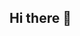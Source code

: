 ## Hi there 👋

<!--
**CodeByKalvin/codebykalvin** is a ✨ _special_ ✨ repository because its `README.md` (this file) appears on your GitHub profile.

Here are some ideas to get you started:

- 🔭 I’m currently working on Advance Port Scanner
- 🌱 I’m currently learning Machine Learning
- 👯 I’m looking to collaborate on Security Tools
